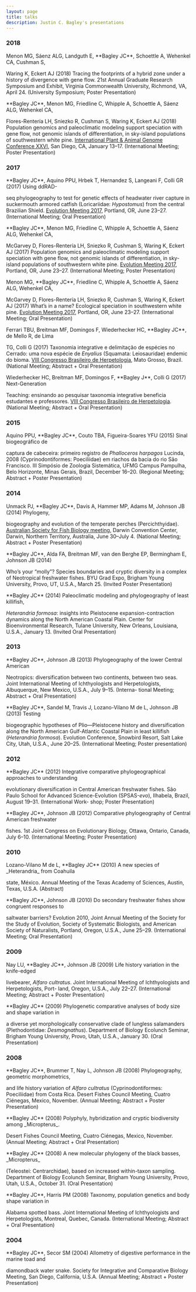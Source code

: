 ```yaml
--- 
layout: page
title: talks
description: Justin C. Bagley's presentations
--- 
```




###  2018 

<!--24. -->Menon MG, Sáenz ALG, Landguth E, **Bagley JC**, Schoettle A, Wehenkel CA, Cushman S, 
Waring K, Eckert AJ (2018) Tracing the footprints of a hybrid zone under a history of 
divergence with gene flow. 21st Annual Graduate Research Symposium and Exhibit, Virginia 
Commonwealth University, Richmond, VA, April 24. (University Symposium; Poster 
Presentation) 
<!-- * 24 * -->

<!--23. -->**Bagley JC**, Menon MG, Friedline C, Whipple A, Schoettle A, Sáenz ALG, Wehenkel CA, 
Flores-Rentería LH, Sniezko R, Cushman S, Waring K, Eckert AJ (2018) Population genomics 
and paleoclimatic modeling support speciation with gene flow, not genomic islands of 
differentiation, in sky-island populations of southwestern white pine. [International Plant 
& Animal Genome Conference XXVI](http://intlpag.org), San Diego, CA, January 13–17. (International Meeting; 
Poster Presentation) 
<!-- * 23 * --> 

###  2017 

<!--22. -->**Bagley JC**, Aquino PPU, Hrbek T, Hernandez S, Langeani F, Colli GR (2017) Using ddRAD-
seq phylogeography to test for genetic effects of headwater river capture in suckermouth 
armored catfish (Loricariidae: _Hypostomus_) from the central Brazilian Shield. [Evolution 
Meeting 2017](https://www.evolutionmeetings.org/previous-meetings.html), Portland, OR, June 23–27. (International Meeting; Oral Presentation) 
<!-- * 22 * --> 

<!--21. -->**Bagley JC**, Menon MG, Friedline C, Whipple A, Schoettle A, Sáenz ALG, Wehenkel CA, 
McGarvey D, Flores-Rentería LH, Sniezko R, Cushman S, Waring K, Eckert AJ (2017) 
Population genomics and paleoclimatic modeling support speciation with gene flow, not 
genomic islands of differentiation, in sky-island populations of southwestern white pine. 
[Evolution Meeting 2017](https://www.evolutionmeetings.org/previous-meetings.html), Portland, OR, June 23–27. (International Meeting; Poster 
Presentation) 
<!-- * 21 * --> 

<!--20. -->Menon MG, **Bagley JC**, Friedline C, Whipple A, Schoettle A, Sáenz ALG, Wehenkel CA, 
McGarvey D, Flores-Rentería LH, Sniezko R, Cushman S, Waring K, Eckert AJ (2017) What’s in 
a name? Ecological speciation in southwestern white pine. [Evolution Meeting 2017](https://www.evolutionmeetings.org/previous-meetings.html), 
Portland, OR, June 23–27. (International Meeting; Oral Presentation) 
<!-- * 20 * --> 

<!--19. -->Ferrari TBU, Breitman MF, Domingos F, Wiederhecker HC, **Bagley JC**, de Mello R, de Lima 
TG, Colli G (2017) Taxonomia integrative e delimitação de espécies no Cerrado: uma 
nova espécie de _Enyalius_ (Squamata: Leiosauridae) endemic do bioma. [VIII Congresso 
Brasileiro de Herpetologia](http://8cbh.herpeto.org), Mato Grosso, Brazil. (National Meeting; Abstract + Oral 
Presentation) 
<!-- * 19 * --> 

<!--18. -->Wiederhecker HC, Breitman MF, Domingos F, **Bagley J**, Colli G (2017) Next-Generation 
Teaching: ensinando ao pesquisar taxonomia integrative beneficia estudantes e professores. 
[VIII Congresso Brasileiro de Herpetologia](http://8cbh.herpeto.org). (National Meeting; Abstract + Oral 
Presentation) 
<!-- * 18 * --> 

###  2015 

<!--17. -->Aquino PPU, **Bagley JC**, Couto TBA, Figueira-Soares YFU (2015) Sinal biogeográfico de 
captura de cabeceira: primeiro registro de _Phalloceros harpagos_ Lucinda, 2008 
(Cyprinodontiformes: Poeciliidae) em riachos da bacia do rio São Francisco. III Simpósio 
de Zoologia Sistemática, UFMG Campus Pampulha, Belo Horizonte, Minas Gerais, 
Brazil, December 16–20. (Regional Meeting; Abstract + Poster Presentation) 
<!-- * 17 * --> 

###  2014 

<!--16. -->Unmack PJ, **Bagley JC**, Davis A, Hammer MP, Adams M, Johnson JB (2014) Phylogeny, 
biogeography and evolution of the temperate perches (Percichthyidae). [Australian Society 
for Fish Biology meeting](http://www.asfb.org.au/events/), Darwin Convention Center, Darwin, Northern Territory, Australia, June 
30–July 4. (National Meeting; Abstract + Poster Presentation) 
<!-- * 16 * --> 

<!--15. -->**Bagley JC**, Alda FA, Breitman MF, van den Berghe EP, Bermingham E, Johnson JB (2014) 
Who’s your “molly”? Species boundaries and cryptic diversity in a complex of Neotropical 
freshwater fishes. BYU Grad Expo, Brigham Young University, Provo, UT, U.S.A., March 25. 
(Invited Poster Presentation) 
<!-- * 15 * --> 

<!--14. -->**Bagley JC** (2014) Paleoclimatic modeling and phylogeography of least killifish, 
_Heterandria formosa_: insights into Pleistocene expansion-contraction dynamics along the 
North American Coastal Plain. Center for Bioenvironmental Research, Tulane University, 
New Orleans, Louisiana, U.S.A., January 13. (Invited Oral Presentation) 
<!-- * 14 * --> 

###  2013 

<!--13. -->**Bagley JC**, Johnson JB (2013) Phylogeography of the lower Central American  
Neotropics: diversification between two continents, between two seas. Joint International Meeting 
of Ichthyologists and Herpetologists, Albuquerque, New Mexico, U.S.A., July 9–15. 
(Interna- tional Meeting; Abstract + Oral Presentation) 
<!-- * 13 * --> 

<!--12. -->**Bagley JC**, Sandel M, Travis J, Lozano-Vilano M de L, Johnson JB (2013) Testing 
biogeographic hypotheses of Plio—Pleistocene history and diversification along the North 
American Gulf-Atlantic Coastal Plain in least killifish (_Heterandria formosa_). Evolution 
Conference, Snowbird Resort, Salt Lake City, Utah, U.S.A., June 20–25. (International 
Meeting; Poster presentation) 
<!-- * 12 * --> 

###  2012 

<!--11. -->**Bagley JC** (2012) Integrative comparative phylogeographical approaches to understanding 
evolutionary diversification in Central American freshwater fishes. São Paulo School for 
Advanced Science-Evolution (SPSAS\-_evo_), Ilhabela, Brazil, August 19–31. (International 
Work- shop; Poster Presentation) 
<!-- * 11 * --> 

<!--10. -->**Bagley JC**, Johnson JB (2012) Comparative phylogeography of Central American freshwater 
fishes. 1st Joint Congress on Evolutionary Biology, Ottawa, Ontario, Canada, July 6–10. 
(International Meeting; Poster Presentation) 
<!-- * 10 * --> 

###  2010 

<!--9. -->Lozano-Vilano M de L, **Bagley JC** (2010) A new species of _Heterandria_ from Coahuila 
state, México. Annual Meeting of the Texas Academy of Sciences, Austin, Texas, U.S.A. 
(Abstract) 
<!-- * 9 * --> 

<!--8. -->**Bagley JC**, Johnson JB (2010) Do secondary freshwater fishes show congruent responses to 
saltwater barriers? Evolution 2010, Joint Annual Meeting of the Society for the Study of 
Evolution, Society of Systematic Biologists, and American Society of Naturalists, 
Portland, Oregon, U.S.A., June 25–29. (International Meeting; Oral Presentation) 
<!-- * 8 * --> 

###  2009 

<!--7. -->Nay LU, **Bagley JC**, Johnson JB (2009) Life history variation in the knife-edged 
livebearer, _Alfaro cultratus_. Joint International Meeting of Ichthyologists and 
Herpetologists, Port- land, Oregon, U.S.A., July 22–27. (International Meeting; Abstract + 
Poster Presentation) 
<!-- * 7 * --> 

<!--6. -->**Bagley JC** (2009) Phylogenetic comparative analyses of body size and shape variation in 
a diverse yet morphologically conservative clade of lungless salamanders (Plethodontidae: 
_Desmognathus_). Department of Biology Ecolunch Seminar, Brigham Young University, Provo, 
Utah, U.S.A., January 30. (Oral Presentation) 
<!-- * 6 * --> 

###  2008 

<!--5. -->**Bagley JC**, Brummer T, Nay L, Johnson JB (2008) Phylogeography, geometric morphometrics, 
and life history variation of _Alfaro cultratus_ (Cyprinodontiformes: Poeciliidae) from 
Costa Rica. Desert Fishes Council Meeting, Cuatro Ciénegas, Mexico, November. (Annual 
Meeting; Abstract + Poster Presentation) 
<!-- * 5 * --> 

<!--4. -->**Bagley JC** (2008) Polyphyly, hybridization and cryptic biodiversity among _Micropterus_. 
Desert Fishes Council Meeting, Cuatro Ciénegas, Mexico, November. (Annual Meeting; Abstract + Oral Presentation) 
<!-- * 4 * --> 

<!--3. -->**Bagley JC** (2008) A new molecular phylogeny of the black basses, _Micropterus_ 
(Teleostei: Centrarchidae), based on increased within-taxon sampling. Department of Biology 
Ecolunch Seminar, Brigham Young University, Provo, Utah, U.S.A., October 31. (Oral 
Presentation) 
<!-- * 3 * --> 

<!--2. -->**Bagley JC**, Harris PM (2008) Taxonomy, population genetics and body shape variation in 
Alabama spotted bass. Joint International Meeting of Ichthyologists and Herpetologists, 
Montreal, Quebec, Canada. (International Meeting; Abstract + Oral Presentation) 
<!-- * 2 * --> 

###  2004 

<!--1. -->**Bagley JC**, Secor SM (2004) Allometry of digestive performance in the marine toad and 
diamondback water snake. Society for Integrative and Comparative Biology Meeting, San 
Diego, California, U.S.A. (Annual Meeting; Abstract + Poster Presentation) 
<!-- * 1 * --> 



